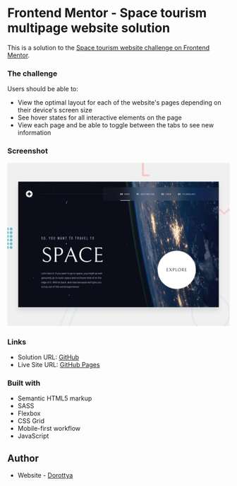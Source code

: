 # Frontend Mentor - Space tourism multipage website solution

This is a solution to the [Space tourism website challenge on Frontend Mentor](https://www.frontendmentor.io/challenges/space-tourism-multipage-website-gRWj1URZ3).

### The challenge

Users should be able to:

- View the optimal layout for each of the website's pages depending on their device's screen size
- See hover states for all interactive elements on the page
- View each page and be able to toggle between the tabs to see new information

### Screenshot

![](./preview.jpg)

### Links

- Solution URL: [GitHub](https://github.com/DorottyaB/space-tourism/)
- Live Site URL: [GitHub Pages](https://dorottyab.github.io/space-tourism/)

### Built with

- Semantic HTML5 markup
- SASS
- Flexbox
- CSS Grid
- Mobile-first workflow
- JavaScript

## Author

- Website - [Dorottya](https://github.com/DorottyaB)
